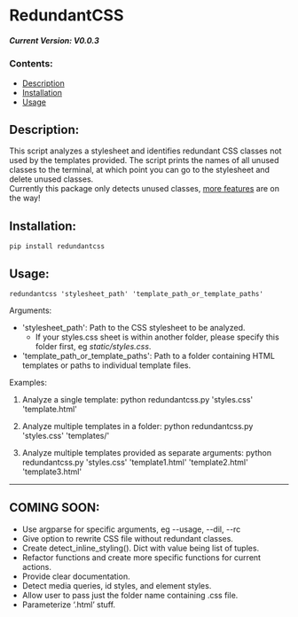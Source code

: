 # RedundantCSS
##### Current Version: V0.0.3

### **Contents:**
- [Description](#description)
- [Installation](#installation)
- [Usage](#usage)

## **Description:**
This script analyzes a stylesheet and identifies redundant CSS classes not used by the templates provided. The script prints the names of all unused classes to the terminal, at which point you can go to the stylesheet and delete unused classes.
<br>
Currently this package only detects unused classes, [more features](#coming-soon) are on the way!

## **Installation:**
    pip install redundantcss

## **Usage:**
    redundantcss 'stylesheet_path' 'template_path_or_template_paths'

Arguments:
  - 'stylesheet_path': Path to the CSS stylesheet to be analyzed.
    - If your styles.css sheet is within another folder, please specify this folder first, eg *static/styles.css*.
  - 'template_path_or_template_paths': Path to a folder containing HTML templates or paths to individual template files.

Examples:
  1. Analyze a single template:
     python redundantcss.py 'styles.css' 'template.html'

  2. Analyze multiple templates in a folder:
     python redundantcss.py 'styles.css' 'templates/'

  3. Analyze multiple templates provided as separate arguments:
     python redundantcss.py 'styles.css' 'template1.html' 'template2.html' 'template3.html'

<hr>

## **COMING SOON:** 
- Use argparse for specific arguments, eg --usage, --dil, --rc
- Give option to rewrite CSS file without redundant classes.
- Create detect_inline_styling(). Dict with value being list of tuples.
- Refactor functions and create more specific functions for current actions.
- Provide clear documentation.
- Detect media queries, id styles, and element styles.
- Allow user to pass just the folder name containing .css file.
- Parameterize ‘.html’ stuff.